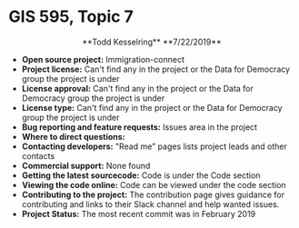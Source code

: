 # GIS 595, Topic 7
<p align="center">**Todd Kesselring**
**7/22/2019**</p>

- **Open source project:** Immigration-connect
- **Project license:** Can't find any in the project or the Data for Democracy group the project is under
- **License approval:** Can't find any in the project or the Data for Democracy group the project is under
- **License type:** Can't find any in the project or the Data for Democracy group the project is under
- **Bug reporting and feature requests:** Issues area in the project
- **Where to direct questions:** 
- **Contacting developers:** "Read me" pages lists project leads and other contacts
- **Commercial support:**  None found
- **Getting the latest sourcecode:** Code is under the Code section
- **Viewing the code online:** Code can be viewed under the code section
- **Contributing to the project:** The contribution page gives guidance for contributing and links to their Slack channel and help wanted issues.
- **Project Status:** The most recent commit was in February 2019
